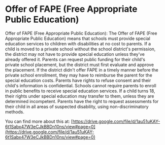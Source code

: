 # Offer of FAPE (Free Appropriate Public Education)
Offer of FAPE (Free Appropriate Public Education): The Offer of FAPE (Free Appropriate Public Education) means that schools must provide special education services to children with disabilities at no cost to parents. If a child is moved to a private school without the school district's permission, the district may not have to provide special education unless they've already offered it. Parents can request public funding for their child's private school placement, but the district must first evaluate and approve the placement. If the district didn't offer FAPE in a timely manner before the private school enrollment, they may have to reimburse the parent for the special education costs. Parents have rights to refuse consent and their child's information is confidential. Schools cannot require parents to enroll in public benefits to receive special education services. If a child turns 18, their rights under special education may transfer to them, unless they are determined incompetent. Parents have the right to request assessments for their child in all areas of suspected disability, using non-discriminatory methods.

You can find more about this at: [https://drive.google.com/file/d/1au51uKAY-6t1Sabx47W3eCJkBBDn10ns/view#page=0](https://drive.google.com/file/d/1au51uKAY-6t1Sabx47W3eCJkBBDn10ns/view#page=0)
